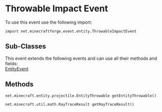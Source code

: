 # Throwable Impact Event

To use this event use the following import:
```groovy:no-line-numbers
import net.minecraftforge.event.entity.ThrowableImpactEvent
```

## Sub-Classes
This event extends the following events and can use all their methods and fields: <br>
[EntityEvent](./entity_event/index.md)

## Methods
```groovy:no-line-numbers
net.minecraft.entity.projectile.EntityThrowable getEntityThrowable()
```

```groovy:no-line-numbers
net.minecraft.util.math.RayTraceResult getRayTraceResult()
```
